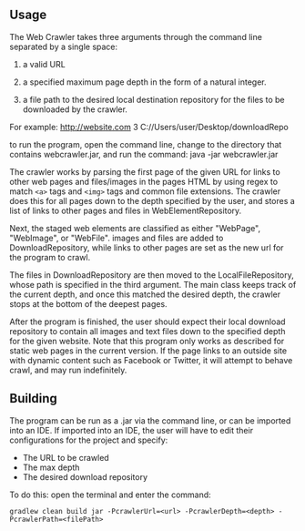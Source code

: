 ## Usage 
The Web Crawler takes three arguments through the command line separated by a single space:

1. a valid URL

2. a specified maximum page depth in the form of a natural integer. 

3. a file path to the desired local destination repository for the 
files to be downloaded by the crawler. 

For example: 
http://website.com 3 C://Users/user/Desktop/downloadRepo

to run the program, open the command line, change to the directory
that contains webcrawler.jar, and run the command: 
java -jar webcrawler.jar <url> <depth> <destination file>

The crawler works by parsing the first page of the given URL
for links to other web pages and files/images in the pages HTML
by using regex to match `<a>` tags and `<img>` tags and common file extensions. 
The crawler does this for all pages down to the depth specified by the user, and stores a 
list of links to other pages and files in WebElementRepository.

Next, the staged web elements are classified as either "WebPage", "WebImage", or "WebFile". 
images and files are added to DownloadRepository, while links to other pages are set as the new 
url for the program to crawl. 

The files in DownloadRepository are then moved to the LocalFileRepository, whose path is 
specified in the third argument. The main class keeps track of the current depth, and once this matched the 
desired depth, the crawler stops at the bottom of the deepest pages. 

After the program is finished, the user should expect their local download repository to contain
all images and text files down to the specified depth for the given website. Note that this 
program only works as described for static web pages in the current version. If the page links to an
outside site with dynamic content such as Facebook or Twitter, it will attempt to behave crawl, and may 
run indefinitely. 

## Building
The program can be run as a .jar via the command line, or can be imported into an IDE. If imported
into an IDE, the user will have to edit their configurations for the project and specify:

+ The URL to be crawled
+ The max depth
+ The desired download repository

To do this: open the terminal and enter the command:

`gradlew clean build jar -PcrawlerUrl=<url> -PcrawlerDepth=<depth> -PcrawlerPath=<filePath>
`

